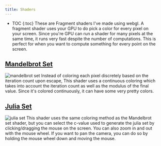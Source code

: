 ```yaml
---
title: Shaders
---
```

* TOC
{:toc}
These are Fragment shaders I've made using webgl. A fragment shader uses your GPU to do pick a color for every pixel on your screen.
Since you're GPU can run a shader for many pixels at the same time, it runs very fast despite the number of computations. This is perfect for when you
want to compute something for every point on the screen.

## [Mandelbrot Set](https://quasarbright.github.io/p5js/mandelbrotShaderRenormalized/)
![mandelbrot set](https://quasarbright.github.io/p5js/mandelbrotShaderRenormalized/screenshot.png)
Instead of coloring each pixel discretely based on the iteration count upon escape,
This shader uses a continuous coloring which takes into account the iteration count
as well as the modulus of the final value. Since it's colored continuously, it can have some very pretty colors.

## [Julia Set](https://quasarbright.github.io/p5js/juliaShader/)
![julia set](https://quasarbright.github.io/p5js/juliaShader/screenshot.png)
This shader uses the same coloring method as the Mandelbrot set shader, but you can select the c-value used to
generate the julia set by clicking/dragging the mouse on the screen. You can also zoom in and out with the mouse wheel.
If you want to pan the camera, you can do so by holding the mouse wheel down and moving the mouse.
